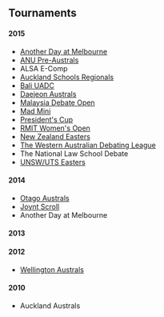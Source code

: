 ## Tournaments

#### 2015

- [Another Day at Melbourne](http://mudstab.herokuapp.com)
- [ANU Pre-Australs](https://anupreaust2015.herokuapp.com/)
- ALSA E-Comp
- [Auckland Schools Regionals](http://aucklandregionals2015.herokuapp.com)
- [Bali UADC](http://tabs.altairtechlab.com/baliuadc2015/t/baliuadc/index.html)
- [Daejeon Australs](http://tab.australasians2015.org)
- [Malaysia Debate Open](http://tabs.altairtechlab.com/malaysiadebateopen2015/)
- [Mad Mini](http://tabs.monashdebaters.com/t/mad-mini-2015/)
- [President's Cup](http://tabs.monashdebaters.com/t/presidents-cup-2015/)
- [RMIT Women's Open](http://radtabs.herokuapp.com)
- [New Zealand Easters](https://nzeasters2015.herokuapp.com)
- [The Western Australian Debating League](http://draw.wadl.org)
- The National Law School Debate
- [UNSW/UTS Easters](https://aueasters2015.herokuapp.com)

#### 2014

- [Otago Australs](http://australs2014.herokuapp.com/)
- [Joynt Scroll](http://joyntscroll2014.herokuapp.com)
- Another Day at Melbourne

#### 2013

#### 2012

- [Wellington Australs](http://australs2012tab.herokuapp.com)

#### 2010

- Auckland Australs
